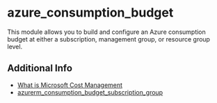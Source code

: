 # azure_consumption_budget

This module allows you to build and configure an Azure consumption budget at either a
subscription, management group, or resource group level.

## Additional Info

* [What is Microsoft Cost Management](https://learn.microsoft.com/en-us/azure/cost-management-billing/costs/overview-cost-management)
* [azurerm_consumption_budget_subscription_group](https://registry.terraform.io/providers/hashicorp/azurerm/latest/docs/resources/consumption_budget_subscription_group)
